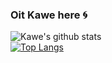 ### Oit Kawe here 🌀

![Kawe's github stats](https://github-readme-stats.vercel.app/api?username=ilhamKawe&show_icons=true&theme=flutter)
<br>
[![Top Langs](https://github-readme-stats.vercel.app/api/top-langs/?username=ilhamKawe&layout=compact)](https://github.com/ilhamKawe/github-readme-stats)

